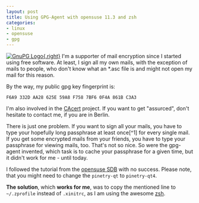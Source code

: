 ```yaml
---
layout: post
title: Using GPG-Agent with opensuse 11.3 and zsh
categories:
- linux
- opensuse
- gpg
---
```


[![GnuPG Logo][img]{.right}][gpg]
I'm a supporter of mail encryption since I started using free software.
At least, I sign all my own mails, with the exception of mails to people,
who don't know what an \*.asc file is and might not open my mail for this reason.

By the way, my public gpg key fingerprint is:

    F6A9 332D AA28 625E 59A8 F758 7BF6 0F4A 861B C3A3

I'm also involved in the [CAcert][cacert] project. If
you want to get "assurced", don't hesitate to contact me,
if you are in Berlin.

There is just one problem. If you want to sign all your
mails, you have to type your hopefully long passphrase
at least once[^1] for every single mail. If you get some
encrypted mails from your friends, you have to type your
passphrase for viewing mails, too. That's not so nice.
So were the gpg-agent invented, which task is to cache
your passphrase for a given time, but it didn't work for
me - until today.

I followed the tutorial from the [opensuse SDB][suse] with
no success. Please note, that you might need to change the
`pinetry-qt` to `pinetry-qt4`.

**The solution**, which **works for me**, was to copy the mentioned
line to `~/.zprofile` instead of `.xinitrc`, as I am using the
awesome [zsh][zsh].

[suse]: http://tr.opensuse.org/SDB:Using_gpg-agent "SDB opensuse on gpg-agent"
[cacert]: http://www.cacert.org/ "CAcert"
[zsh]: http://www.zsh.org/ "Zsh"
[img]: http://upload.wikimedia.org/wikipedia/commons/thumb/6/61/Gnupg_logo.svg/200px-Gnupg_logo.svg.png
[gpg]: http://www.gnupg.org/ "Gnu GPG"
